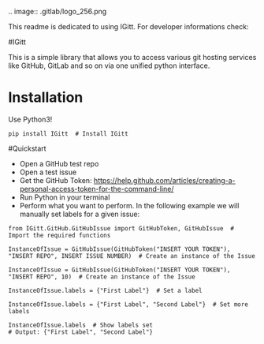.. image:: .gitlab/logo_256.png

This readme is dedicated to using IGitt. For developer informations check:

#IGitt

This is a simple library that allows you to access various git hosting
services like GitHub, GitLab and so on via one unified python interface.


# Installation

Use Python3!

```
pip install IGitt  # Install IGitt
```

#Quickstart

- Open a GitHub test repo
- Open a test issue
- Get the GitHub Token: https://help.github.com/articles/creating-a-personal-access-token-for-the-command-line/
- Run Python in your terminal
- Perform what you want to perform. In the following example we will manually set labels for a given issue:


```
from IGitt.GitHub.GitHubIssue import GitHubToken, GitHubIssue  # Import the required functions

InstanceOfIssue = GitHubIssue(GitHubToken("INSERT YOUR TOKEN"), "INSERT REPO", INSERT ISSUE NUMBER)  # Create an instance of the Issue

InstanceOfIssue = GitHubIssue(GitHubToken("INSERT YOUR TOKEN"), "INSERT REPO", 10)  # Create an instance of the Issue

InstanceOfIssue.labels = {"First Label"}  # Set a label

InstanceOfIssue.labels = {"First Label", "Second Label"}  # Set more labels

InstanceOfIssue.labels  # Show labels set
# Output: {"First Label", "Second Label"}
```
